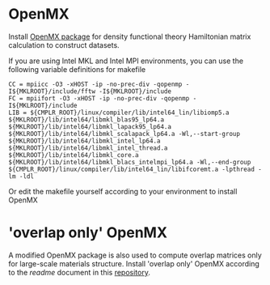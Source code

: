 # OpenMX
Install [OpenMX package](http://www.openmx-square.org/download.html) for density functional theory Hamiltonian matrix calculation to construct datasets.

If you are using Intel MKL and Intel MPI environments, you can use the following variable definitions for makefile
```
CC = mpiicc -O3 -xHOST -ip -no-prec-div -qopenmp -I${MKLROOT}/include/fftw -I${MKLROOT}/include
FC = mpiifort -O3 -xHOST -ip -no-prec-div -qopenmp -I${MKLROOT}/include
LIB = ${CMPLR_ROOT}/linux/compiler/lib/intel64_lin/libiomp5.a ${MKLROOT}/lib/intel64/libmkl_blas95_lp64.a ${MKLROOT}/lib/intel64/libmkl_lapack95_lp64.a ${MKLROOT}/lib/intel64/libmkl_scalapack_lp64.a -Wl,--start-group ${MKLROOT}/lib/intel64/libmkl_intel_lp64.a ${MKLROOT}/lib/intel64/libmkl_intel_thread.a ${MKLROOT}/lib/intel64/libmkl_core.a ${MKLROOT}/lib/intel64/libmkl_blacs_intelmpi_lp64.a -Wl,--end-group ${CMPLR_ROOT}/linux/compiler/lib/intel64_lin/libifcoremt.a -lpthread -lm -ldl
```
Or edit the makefile yourself according to your environment to install OpenMX

# 'overlap only' OpenMX
A modified OpenMX package is also used to compute overlap matrices only for large-scale materials structure. Install 'overlap only' OpenMX according to the *readme* document in this [repository](https://github.com/mzjb/overlap-only-OpenMX).